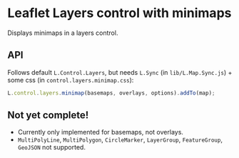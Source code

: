 # Leaflet Layers control with minimaps

Displays minimaps in a layers control.

## API

Follows default `L.Control.Layers`, but needs `L.Sync` (in `lib/L.Map.Sync.js`) + some css (in `control.layers.minimap.css`):

```JavaScript
L.control.layers.minimap(basemaps, overlays, options).addTo(map);
```

## Not yet complete!

 - Currently only implemented for basemaps, not overlays.
 - `MultiPolyLine`, `MultiPolygon`, `CircleMarker`, `LayerGroup`, `FeatureGroup`, `GeoJSON` not supported.


